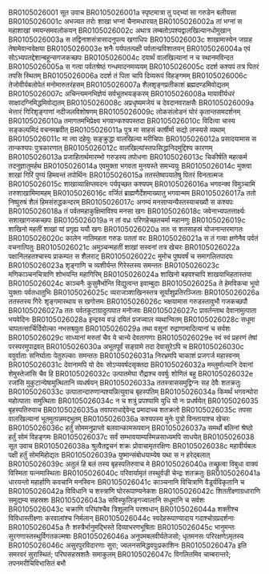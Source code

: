 BR0105026001	सूत उवाच
BR0105026001a	स्पृष्टमात्रा तु पद्भ्यां सा गरुडेन बलीयसा
BR0105026001c	अभज्यत तरोः शाखा भग्नां चैनामधारयत्
BR0105026002a	तां भग्नां स महाशाखां स्मयन्समवलोकयन्
BR0105026002c	अथात्र लम्बतोऽपश्यद्वालखिल्यानधोमुखान्
BR0105026003a	स तद्विनाशसंत्रासादनुपत्य खगाधिपः
BR0105026003c	शाखामास्येन जग्राह तेषामेवान्ववेक्षया
BR0105026003e	शनैः पर्यपतत्पक्षी पर्वतान्प्रविशातयन्
BR0105026004a	एवं सोऽभ्यपतद्देशान्बहून्सगजकच्छपः
BR0105026004c	दयार्थं वालखिल्यानां न च स्थानमविन्दत
BR0105026005a	स गत्वा पर्वतश्रेष्ठं गन्धमादनमव्ययम्
BR0105026005c	ददर्श कश्यपं तत्र पितरं तपसि स्थितम्
BR0105026006a	ददर्श तं पिता चापि दिव्यरूपं विहङ्गमम्
BR0105026006c	तेजोवीर्यबलोपेतं मनोमारुतरंहसम्
BR0105026007a	शैलशृङ्गप्रतीकाशं ब्रह्मदण्डमिवोद्यतम्
BR0105026007c	अचिन्त्यमनभिज्ञेयं सर्वभूतभयङ्करम्
BR0105026008a	मायावीर्यधरं साक्षादग्निमिद्धमिवोद्यतम्
BR0105026008c	अप्रधृष्यमजेयं च देवदानवराक्षसैः
BR0105026009a	भेत्तारं गिरिशृङ्गाणां नदीजलविशोषणम्
BR0105026009c	लोकसंलोडनं घोरं कृतान्तसमदर्शनम्
BR0105026010a	तमागतमभिप्रेक्ष्य भगवान्कश्यपस्तदा
BR0105026010c	विदित्वा चास्य सङ्कल्पमिदं वचनमब्रवीत्
BR0105026011a	पुत्र मा साहसं कार्षीर्मा सद्यो लप्स्यसे व्यथाम्
BR0105026011c	मा त्वा दहेयुः सङ्क्रुद्धा वालखिल्या मरीचिपाः
BR0105026012a	प्रसादयामास स तान्कश्यपः पुत्रकारणात्
BR0105026012c	वालखिल्यांस्तपःसिद्धानिदमुद्दिश्य कारणम्
BR0105026013a	प्रजाहितार्थमारम्भो गरुडस्य तपोधनाः
BR0105026013c	चिकीर्षति महत्कर्म तदनुज्ञातुमर्हथ
BR0105026014a	एवमुक्ता भगवता मुनयस्ते समभ्ययुः
BR0105026014c	मुक्त्वा शाखां गिरिं पुण्यं हिमवन्तं तपोर्थिनः
BR0105026015a	ततस्तेष्वपयातेषु पितरं विनतात्मजः
BR0105026015c	शाखाव्याक्षिप्तवदनः पर्यपृच्छत कश्यपम्
BR0105026016a	भगवन्क्व विमुञ्चामि तरुशाखामिमामहम्
BR0105026016c	वर्जितं ब्राह्मणैर्देशमाख्यातु भगवान्मम
BR0105026017a	ततो निष्पुरुषं शैलं हिमसंरुद्धकन्दरम्
BR0105026017c	अगम्यं मनसाप्यन्यैस्तस्याचख्यौ स कश्यपः
BR0105026018a	तं पर्वतमहाकुक्षिमाविश्य मनसा खगः
BR0105026018c	जवेनाभ्यपतत्तार्क्ष्यः सशाखागजकच्छपः
BR0105026019a	न तां वध्रः परिणहेच्छतचर्मा महानणुः
BR0105026019c	शाखिनो महतीं शाखां यां प्रगृह्य ययौ खगः
BR0105026020a	ततः स शतसाहस्रं योजनान्तरमागतः
BR0105026020c	कालेन नातिमहता गरुडः पततां वरः
BR0105026021a	स तं गत्वा क्षणेनैव पर्वतं वचनात्पितुः
BR0105026021c	अमुञ्चन्महतीं शाखां सस्वनां तत्र खेचरः
BR0105026022a	पक्षानिलहतश्चास्य प्राकम्पत स शैलराट्
BR0105026022c	मुमोच पुष्पवर्षं च समागलितपादपः
BR0105026023a	शृङ्गाणि च व्यशीर्यन्त गिरेस्तस्य समन्ततः
BR0105026023c	मणिकाञ्चनचित्राणि शोभयन्ति महागिरिम्
BR0105026024a	शाखिनो बहवश्चापि शाखयाभिहतास्तया
BR0105026024c	काञ्चनैः कुसुमैर्भान्ति विद्युत्वन्त इवाम्बुदाः
BR0105026025a	ते हेमविकचा भूयो युक्ताः पर्वतधातुभिः
BR0105026025c	व्यराजञ्शाखिनस्तत्र सूर्यांशुप्रतिरञ्जिताः
BR0105026026a	ततस्तस्य गिरेः शृङ्गमास्थाय स खगोत्तमः
BR0105026026c	भक्षयामास गरुडस्तावुभौ गजकच्छपौ
BR0105026027a	ततः पर्वतकूटाग्रादुत्पपात मनोजवः
BR0105026027c	प्रावर्तन्ताथ देवानामुत्पाता भयवेदिनः
BR0105026028a	इन्द्रस्य वज्रं दयितं प्रजज्वाल व्यथान्वितम्
BR0105026028c	सधूमा चापतत्सार्चिर्दिवोल्का नभसश्च्युता
BR0105026029a	तथा वसूनां रुद्राणामादित्यानां च सर्वशः
BR0105026029c	साध्यानां मरुतां चैव ये चान्ये देवतागणाः
BR0105026029e	स्वं स्वं प्रहरणं तेषां परस्परमुपाद्रवत्
BR0105026030a	अभूतपूर्वं सङ्ग्रामे तदा देवासुरेऽपि च
BR0105026030c	ववुर्वाताः सनिर्घाताः पेतुरुल्काः समन्ततः
BR0105026031a	निरभ्रमपि चाकाशं प्रजगर्ज महास्वनम्
BR0105026031c	देवानामपि यो देवः सोऽप्यवर्षदसृक्तदा
BR0105026032a	मम्लुर्माल्यानि देवानां शेमुस्तेजांसि चैव हि
BR0105026032c	उत्पातमेघा रौद्राश्च ववर्षुः शोणितं बहु
BR0105026032e	रजांसि मुकुटान्येषामुत्थितानि व्यधर्षयन्
BR0105026033a	ततस्त्राससमुद्विग्नः सह देवैः शतक्रतुः
BR0105026033c	उत्पातान्दारुणान्पश्यन्नित्युवाच बृहस्पतिम्
BR0105026034a	किमर्थं भगवन्घोरा महोत्पाताः समुत्थिताः
BR0105026034c	न च शत्रुं प्रपश्यामि युधि यो नः प्रधर्षयेत्
BR0105026035	बृहस्पतिरुवाच
BR0105026035a	तवापराधाद्देवेन्द्र प्रमादाच्च शतक्रतो
BR0105026035c	तपसा वालखिल्यानां भूतमुत्पन्नमद्भुतम्
BR0105026036a	कश्यपस्य मुनेः पुत्रो विनतायाश्च खेचरः
BR0105026036c	हर्तुं सोममनुप्राप्तो बलवान्कामरूपवान्
BR0105026037a	समर्थो बलिनां श्रेष्ठो हर्तुं सोमं विहङ्गमः
BR0105026037c	सर्वं सम्भावयाम्यस्मिन्नसाध्यमपि साधयेत्
BR0105026038	सूत उवाच
BR0105026038a	श्रुत्वैतद्वचनं शक्रः प्रोवाचामृतरक्षिणः
BR0105026038c	महावीर्यबलः पक्षी हर्तुं सोममिहोद्यतः
BR0105026039a	युष्मान्संबोधयाम्येष यथा स न हरेद्बलात्
BR0105026039c	अतुलं हि बलं तस्य बृहस्पतिरुवाच मे
BR0105026040a	तच्छ्रुत्वा विबुधा वाक्यं विस्मिता यत्नमास्थिताः
BR0105026040c	परिवार्यामृतं तस्थुर्वज्री चेन्द्रः शतक्रतुः
BR0105026041a	धारयन्तो महार्हाणि कवचानि मनस्विनः
BR0105026041c	काञ्चनानि विचित्राणि वैडूर्यविकृतानि च
BR0105026042a	विविधानि च शस्त्राणि घोररूपाण्यनेकशः
BR0105026042c	शिततीक्ष्णाग्रधाराणि समुद्यम्य सहस्रशः
BR0105026043a	सविस्फुलिङ्गज्वालानि सधूमानि च सर्वशः
BR0105026043c	चक्राणि परिघांश्चैव त्रिशूलानि परश्वधान्
BR0105026044a	शक्तीश्च विविधास्तीक्ष्णाः करवालांश्च निर्मलान्
BR0105026044c	स्वदेहरूपाण्यादाय गदाश्चोग्रप्रदर्शनाः
BR0105026045a	तैः शस्त्रैर्भानुमद्भिस्ते दिव्याभरणभूषिताः
BR0105026045c	भानुमन्तः सुरगणास्तस्थुर्विगतकल्मषाः
BR0105026046a	अनुपमबलवीर्यतेजसो; धृतमनसः परिरक्षणेऽमृतस्य
BR0105026046c	असुरपुरविदारणाः सुरा; ज्वलनसमिद्धवपुःप्रकाशिनः
BR0105026047a	इति समरवरं सुरास्थितं; परिघसहस्रशतैः समाकुलम्
BR0105026047c	विगलितमिव चाम्बरान्तरे; तपनमरीचिविभासितं बभौ
